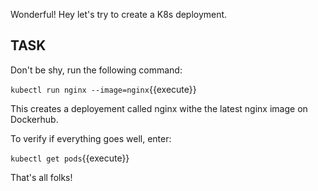 Wonderful! Hey let's try to create a K8s deployment.

## TASK

Don't be shy, run the following command:

`kubectl run nginx --image=nginx`{{execute}}

This creates a deployement called nginx withe the latest nginx image on Dockerhub.

To verify if everything goes well, enter:

`kubectl get pods`{{execute}}

That's all folks!